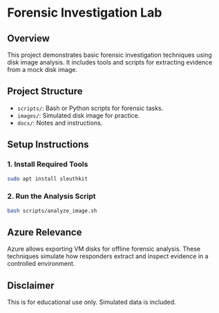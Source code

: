 # Forensic Investigation Lab

## Overview

This project demonstrates basic forensic investigation techniques using disk image analysis. It includes tools and scripts for extracting evidence from a mock disk image.

## Project Structure

- `scripts/`: Bash or Python scripts for forensic tasks.
- `images/`: Simulated disk image for practice.
- `docs/`: Notes and instructions.

## Setup Instructions

### 1. Install Required Tools

```bash
sudo apt install sleuthkit
```

### 2. Run the Analysis Script

```bash
bash scripts/analyze_image.sh
```

## Azure Relevance

Azure allows exporting VM disks for offline forensic analysis. These techniques simulate how responders extract and inspect evidence in a controlled environment.

## Disclaimer

This is for educational use only. Simulated data is included.
